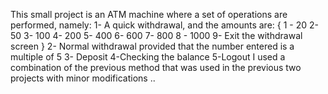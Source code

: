 This small project is an ATM machine
where a set of operations are performed, namely: 
 1- A quick withdrawal, and the amounts are: 
{
1 - 20
2-50
3- 100
4- 200 
5- 400
6- 600 
7- 800
8 - 1000
9- Exit the withdrawal screen
}
2- Normal withdrawal provided that the number entered is a multiple of 5
3- Deposit
4-Checking the balance
5-Logout
I used a combination of the previous method that was used in the previous two projects with minor modifications ..
